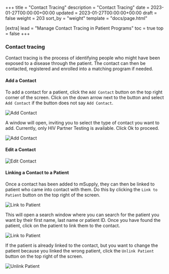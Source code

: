 +++
title = "Contact Tracing"
description = "Contact Tracing"
date = 2023-01-27T00:00:00+00:00
updated = 2023-01-27T00:00:00+00:00
draft = false
weight = 203
sort_by = "weight"
template = "docs/page.html"

[extra]
lead = "Manage Contact Tracing in Patient Programs"
toc = true
top = false
+++

### Contact tracing

Contact tracing is the process of identifying people who might have been exposed to a disease through the patient. The contact can then be contacted, registered and enrolled into a matching program if needed.

#### Add a Contact

To add a contact for a patient, click the `Add Contact` button on the top right corner of the screen. Click on the down arrow next to the button and select `Add Contact` if the button does not say `Add Contact`.

![Add Contact](/docs/programs/images/add_contact_button.png)

A window will open, inviting you to select the type of contact you want to add. Currently, only HIV Partner Testing is available. Click Ok to proceed.

![Add Contact](/docs/programs/images/contact_tracing_modal.png)

#### Edit a Contact

![Edit Contact](/docs/programs/images/contact_trace.gif)

#### Linking a Contact to a Patient

Once a contact has been added to mSupply, they can then be linked to patient who came into contact with them. Do this by clicking the `Link to Patient` button on the top right of the screen.

![Link to Patient](/docs/programs/images/link_to_patient_button.png)

This will open a search window where you can search for the patient you want by their first name, last name or patient ID. Once you have found the patient, click on the patient to link them to the contact.

![Link to Patient](/docs/programs/images/link_to_patient.gif)

If the patient is already linked to the contact, but you want to change the patient because you linked the wrong patient, click the `Unlink Patient` button on the top right of the screen.

![Unlink Patient](/docs/programs/images/unlink_patient.png)

